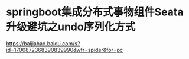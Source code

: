 # springboot集成分布式事物组件Seata升级避坑之undo序列化方式
https://baijiahao.baidu.com/s?id=1700872368390839990&wfr=spider&for=pc